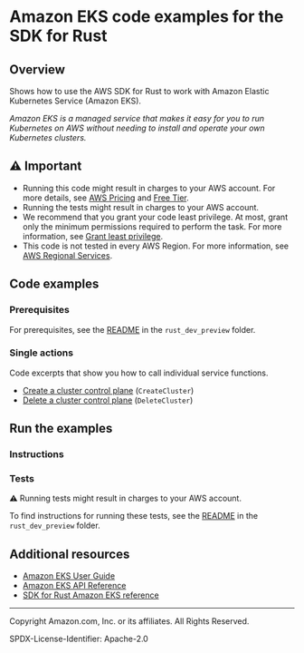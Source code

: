 <!--Generated by WRITEME on 2023-10-31 15:27:13.112846 (UTC)-->
# Amazon EKS code examples for the SDK for Rust

## Overview

Shows how to use the AWS SDK for Rust to work with Amazon Elastic Kubernetes Service (Amazon EKS).

<!--custom.overview.start-->
<!--custom.overview.end-->

*Amazon EKS is a managed service that makes it easy for you to run Kubernetes on AWS without needing to install and operate your own Kubernetes clusters.*

## ⚠ Important

* Running this code might result in charges to your AWS account. For more details, see [AWS Pricing](https://aws.amazon.com/pricing/?aws-products-pricing.sort-by=item.additionalFields.productNameLowercase&aws-products-pricing.sort-order=asc&awsf.Free%20Tier%20Type=*all&awsf.tech-category=*all) and [Free Tier](https://aws.amazon.com/free/?all-free-tier.sort-by=item.additionalFields.SortRank&all-free-tier.sort-order=asc&awsf.Free%20Tier%20Types=*all&awsf.Free%20Tier%20Categories=*all).
* Running the tests might result in charges to your AWS account.
* We recommend that you grant your code least privilege. At most, grant only the minimum permissions required to perform the task. For more information, see [Grant least privilege](https://docs.aws.amazon.com/IAM/latest/UserGuide/best-practices.html#grant-least-privilege).
* This code is not tested in every AWS Region. For more information, see [AWS Regional Services](https://aws.amazon.com/about-aws/global-infrastructure/regional-product-services).

<!--custom.important.start-->
<!--custom.important.end-->

## Code examples

### Prerequisites

For prerequisites, see the [README](../../README.md#Prerequisites) in the `rust_dev_preview` folder.


<!--custom.prerequisites.start-->
<!--custom.prerequisites.end-->

### Single actions

Code excerpts that show you how to call individual service functions.

* [Create a cluster control plane](src/bin/create-delete-cluster.rs#L38) (`CreateCluster`)
* [Delete a cluster control plane](src/bin/create-delete-cluster.rs#L63) (`DeleteCluster`)

## Run the examples

### Instructions


<!--custom.instructions.start-->
<!--custom.instructions.end-->



### Tests

⚠ Running tests might result in charges to your AWS account.


To find instructions for running these tests, see the [README](../../README.md#Tests)
in the `rust_dev_preview` folder.



<!--custom.tests.start-->
<!--custom.tests.end-->

## Additional resources

* [Amazon EKS User Guide](https://docs.aws.amazon.com/eks/latest/userguide/what-is-eks.html)
* [Amazon EKS API Reference](https://docs.aws.amazon.com/eks/latest/APIReference/Welcome.html)
* [SDK for Rust Amazon EKS reference](https://docs.rs/aws-sdk-eks/latest/aws_sdk_eks/)

<!--custom.resources.start-->
<!--custom.resources.end-->

---

Copyright Amazon.com, Inc. or its affiliates. All Rights Reserved.

SPDX-License-Identifier: Apache-2.0